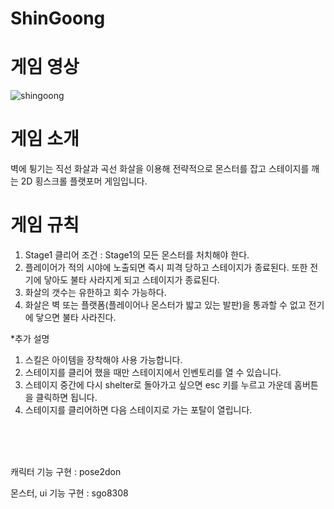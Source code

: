 # ShinGoong

# 게임 영상
![shingoong](https://user-images.githubusercontent.com/71138398/153243259-b173a175-1827-4f17-a928-8170f6da9bd3.gif)


# 게임 소개 
벽에 튕기는 직선 화살과 곡선 화살을 이용해 전략적으로 몬스터를 잡고 스테이지를 깨는 2D 횡스크롤 플랫포머 게임입니다.

# 게임 규칙
1.	Stage1 클리어 조건 : Stage1의 모든 몬스터를 처치해야 한다.
2.	플레이어가 적의 시야에 노출되면 즉시 피격 당하고 스테이지가 종료된다. 또한 전기에 닿아도 불타 사라지게 되고 스테이지가 종료된다.
3.	화살의 갯수는 유한하고 회수 가능하다.
4.	화살은 벽 또는 플랫폼(플레이어나 몬스터가 밟고 있는 발판)을 통과할 수 없고 전기에 닿으면 불타 사라진다.

*추가 설명

1.	스킬은 아이템을 장착해야 사용 가능합니다.
2.	스테이지를 클리어 했을 때만 스테이지에서 인벤토리를 열 수 있습니다.
3.	스테이지 중간에 다시 shelter로 돌아가고 싶으면 esc 키를 누르고 가운데 홈버튼을 클릭하면 됩니다.
4.	스테이지를 클리어하면 다음 스테이지로 가는 포탈이 열립니다.
<br/>
<br/>
<br/>

캐릭터 기능 구현 : pose2don 

몬스터, ui 기능 구현 : sgo8308
